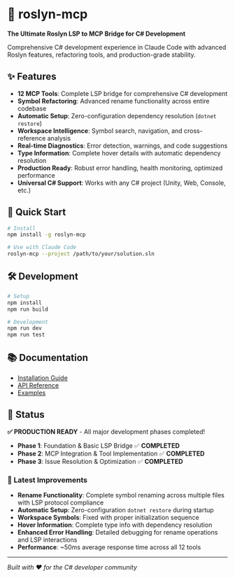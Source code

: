 # 🚀 roslyn-mcp

**The Ultimate Roslyn LSP to MCP Bridge for C# Development**

Comprehensive C# development experience in Claude Code with advanced Roslyn features, refactoring tools, and production-grade stability.

## ✨ Features

- **12 MCP Tools**: Complete LSP bridge for comprehensive C# development
- **Symbol Refactoring**: Advanced rename functionality across entire codebase
- **Automatic Setup**: Zero-configuration dependency resolution (`dotnet restore`)
- **Workspace Intelligence**: Symbol search, navigation, and cross-reference analysis  
- **Real-time Diagnostics**: Error detection, warnings, and code suggestions
- **Type Information**: Complete hover details with automatic dependency resolution
- **Production Ready**: Robust error handling, health monitoring, optimized performance
- **Universal C# Support**: Works with any C# project (Unity, Web, Console, etc.)

## 🚀 Quick Start

```bash
# Install
npm install -g roslyn-mcp

# Use with Claude Code
roslyn-mcp --project /path/to/your/solution.sln
```

## 🛠️ Development

```bash
# Setup
npm install
npm run build

# Development
npm run dev
npm run test
```

## 📚 Documentation

- [Installation Guide](docs/INSTALLATION.md)
- [API Reference](docs/API.md)
- [Examples](examples/)

## 🎯 Status

**✅ PRODUCTION READY** - All major development phases completed!

- **Phase 1**: Foundation & Basic LSP Bridge ✅ **COMPLETED**
- **Phase 2**: MCP Integration & Tool Implementation ✅ **COMPLETED**  
- **Phase 3**: Issue Resolution & Optimization ✅ **COMPLETED**

### 🚀 Latest Improvements
- **Rename Functionality**: Complete symbol renaming across multiple files with LSP protocol compliance
- **Automatic Setup**: Zero-configuration `dotnet restore` during startup
- **Workspace Symbols**: Fixed with proper initialization sequence
- **Hover Information**: Complete type info with dependency resolution
- **Enhanced Error Handling**: Detailed debugging for rename operations and LSP interactions
- **Performance**: ~50ms average response time across all 12 tools

---

*Built with ❤️ for the C# developer community*